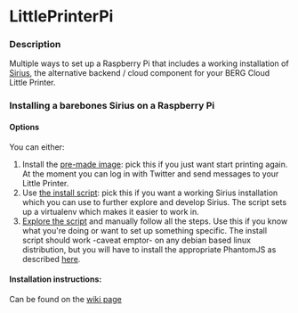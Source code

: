 # LittlePrinterPi

### Description
Multiple ways to set up a Raspberry Pi that includes a working installation of [Sirius](https://github.com/genmon/sirius), the alternative backend / cloud component for your BERG Cloud Little Printer.

### Installing a barebones Sirius on a Raspberry Pi

#### Options
You can either:

1. Install the [pre-made image](https://github.com/beyondio/LittlePrinterPi/wiki/Image): pick this if you just want start printing again.  At the moment you can log in with Twitter and send messages to your Little Printer.
2. Use [the install script](https://github.com/beyondio/LittlePrinterPi/wiki/script): pick this if you want a working Sirius installation which you can use to further explore and develop Sirius. The script sets up a virtualenv which makes it easier to work in.
3. [Explore the script](https://github.com/beyondio/LittlePrinterPi/blob/master/LittlePrinterPi.sh) and manually follow all the steps.  Use this if you know what you're doing or want to set up something specific.  The install script should work -caveat emptor- on any debian based linux distribution, but you will have to install the appropriate PhantomJS as described [here](https://gist.github.com/hako/f8944cfa7b8fb8115f6d#installing-phantomjs).

#### Installation instructions:

Can be found on the [wiki page](https://github.com/beyondio/LittlePrinterPi/wiki)
